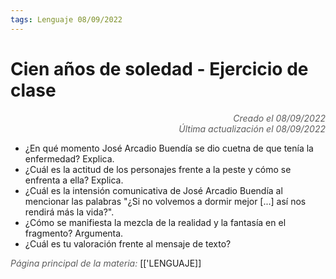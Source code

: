 ```yaml
---
tags: Lenguaje 08/09/2022
---
```


# Cien años de soledad - Ejercicio de clase
<div style="text-align: right; opacity: 0.7; font-style: italic;">Creado el 08/09/2022</div>
<div style="text-align: right; opacity: 0.7; font-style: italic;">Última actualización el 08/09/2022</div>

- ¿En qué momento José Arcadio Buendía se dio cuetna de que tenía la enfermedad? Explica.
- ¿Cuál es la actitud de los personajes frente a la peste y cómo se enfrenta a ella? Explica.
- ¿Cuál es la intensión comunicativa de José Arcadio Buendía al mencionar las palabras "¿Si no volvemos a dormir mejor [...] así nos rendirá más la vida?".
- ¿Cómo se manifiesta la mezcla de la realidad y la fantasía en el fragmento? Argumenta.
- ¿Cuál es tu valoración frente al mensaje de texto?

<span style="opacity: 0.7; font-style: italic;">Página principal de la materia:</span> [['LENGUAJE]]